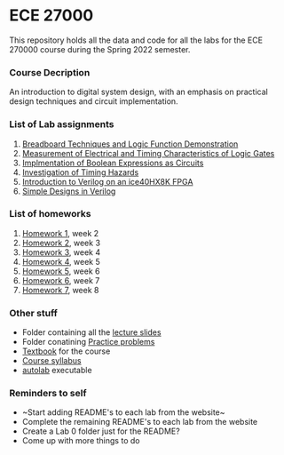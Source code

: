 # ECE 27000

This repository holds all the data and code for all the labs for the ECE 270000 course during the Spring 2022 semester. 

### Course Decription
An introduction to digital system design, with an emphasis on practical design techniques and circuit implementation.

### List of Lab assignments
1. [Breadboard Techniques and Logic Function Demonstration](labs/lab01)
2. [Measurement of Electrical and Timing Characteristics of Logic Gates](labs/lab02)
3. [Implmentation of Boolean Expressions as Circuits](labs/lab03)
4. [Investigation of Timing Hazards](labs/lab04)
5. [Introduction to Verilog on an ice40HX8K FPGA](labs/lab05)
6. [Simple Designs in Verilog](labs/lab06)

### List of homeworks
1. [Homework 1](homeworks/hw1), week 2
2. [Homework 2](homeworks/hw2), week 3
3. [Homework 3](homeworks/hw3), week 4
4. [Homework 4](homeworks/hw4), week 5
5. [Homework 5](homeworks/hw5), week 6
6. [Homework 6](homeworks/hw6), week 7
7. [Homework 7](homeworks/hw7), week 8

### Other stuff 
- Folder containing all the [lecture slides](Lectures)
- Folder conatining [Practice problems](Practice%20problems)
- [Textbook](Course%20Textbook.pdf) for the course
- [Course syllabus](270%20Syllabus.pdf)
- [autolab](autolab.exe) executable

### Reminders to self

- ~Start adding README's to each lab from the website~
- Complete the remaining README's to each lab from the website
- Create a Lab 0 folder just for the README?
- Come up with more things to do
